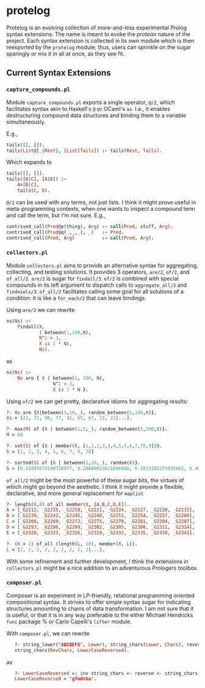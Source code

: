 # protelog #

Protelog is an evolving collection of more-and-less experimental
Prolog syntax extensions. The name is meant to evoke the *protean*
nature of the project. Each syntax extension is collected in its own
module which is then reexported by the `protelog` module; thus, users
can sprinkle on the sugar sparingly or mix it in all at once, as they
see fit.

## Current Syntax Extensions ##

### `capture_compounds.pl` ###

Module `capture_compounds.pl` exports a single operator, `@/2`, which
facilitates syntax akin to Haskell's `@` or OCaml's `as`. I.e., it
enables destructuring compound data structures and binding them to a
variable simultaneously.

E.g.,

```prolog
tails([], []).
tails(List@[_|Rest], [List|Tails]) :- tails(Rest, Tails).
```

Which expands to

```prolog
tails([], []).
tails([B|C], [A|D]) :-
    A=[B|C],
    tails(C, D).
```

`@/2` can be used with any terms, not just lists. I think it might
prove useful in meta-programming contexts, when one wants to inspect a
compound term and call the term, but I'm not sure. E.g.,

```prolog
contrived_call(Pred@p(thing), Arg) :- call(Pred, stuff, Arg).
contrived_call(Pred@q(_,_,_), _)   :- Pred.
contrived_call(Pred, Arg)          :- call(Pred, Arg).
```

### `collectors.pl` ###

Module `collectors.pl` aims to provide an alternative syntax for aggregating,
collecting, and testing solutions. It provides 3 operators, `are/2`,
`of/2`, and `of_all/2`. `are/2` is sugar for `findall/3`. `of/2` is
combined with special compounds in its left argument to dispatch calls
to `aggregate_all/3` and `findnsols/3`. `of_all/2` facilitates calling
some goal for all solutions of a condition: it is like a `for_each/2`
that can leave bindings.

Using `are/2` we can rewrite

```prolog
ns(Ns) :-
    findall(X, 
            ( between(1,100,N),
            N^2 > 3,
            X is 2 * N),
            Ns).
```

as

```prolog
ns(Ns) :-
    Ns are { X | between(1, 100, N),
                 N^2 > 3,
                 X is 2 * N }.
```

Using `of/2` we can get pretty, declarative idioms for aggregating results:

```prolog
?- Xs are {X|between(1,10,_), random_between(1,100,X)}.
Xs = [22, 71, 96, 77, 41, 85, 67, 22, 22|...].

?- max(M) of {X | between(1,5,_), random_between(1,100,X)}.
M = 84 

?- set(S) of {X | member(X, [1,1,2,3,3,4,5,5,6,7,78,9])}.
S = [1, 2, 3, 4, 5, 6, 7, 9, 78] 

?- sorted(S) of {X | between(1,10,_), random(X)}.
S = [0.12897679140720977, 0.20889013811096088, 0.2823282255935682, 0.40329472611490347, 0.40330146937321065, 0.6229976729667204, 0.6893687806662105, 0.8018322312531445, 0.8719945135823282|...] 
```

`of_all/2` might be the most powerful of these sugar bits, the virtues of which
might go beyond the aesthetic. I think it might provide a flexible, declarative,
and more general replacement for `maplist`


```prolog
?- length(X,8) of_all member(X, [A,B,C,D,E]).
A = [_G2212, _G2215, _G2218, _G2221, _G2224, _G2227, _G2230, _G2233],
B = [_G2239, _G2242, _G2245, _G2248, _G2251, _G2254, _G2257, _G2260],
C = [_G2266, _G2269, _G2272, _G2275, _G2278, _G2281, _G2284, _G2287],
D = [_G2293, _G2296, _G2299, _G2302, _G2305, _G2308, _G2311, _G2314],
E = [_G2320, _G2323, _G2326, _G2329, _G2332, _G2335, _G2338, _G2341].

?- (X = 2) of_all (length(L, 10), member(X, L)).
L = [2, 2, 2, 2, 2, 2, 2, 2, 2|...].
```

With some refinement and further development, I think the extensions in
`collectors.pl` might be a nice addition to an adventurous Prologers toolbox.

### `composer.pl` ###

Composer is an experiment in LP-friendly, relational programming oriented
compositional syntax. It strives to offer simple syntax sugar for indicating
structures amounting to chains of data transformation. I am not sure that it is
useful, or that it is in any way preferable to the either Michael Hendricks
`func` package % or Carlo Capelli's `lifter` module.

With `composer.pl`, we can rewrite


```prolog
   ?- string_lower("ABCDEFG", Lower), string_chars(Lower, Chars), reverse(Chars, RevChars),
   string_chars(RevChars, LowerCaseReversed).
```

as

```prolog
   ?- LowerCaseReversed =: inv string_chars <- reverse <- string_chars <- string_lower("ABCDEFG").
   LowerCaseReversed = "gfedcba".
```
